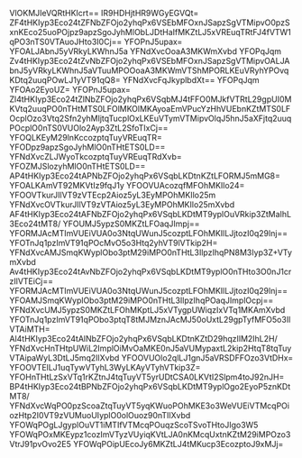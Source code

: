 VlOKMJIeVQRtHKIcrt==
IR9HDHjtHR9WGyEGVQt=
ZF4tHKIyp3Eco24tZFNbZFOjo2yhqPx6VSEbMFOxnJSapzSgVTMipvO0pzSxnKEco25uoPOjpz9apzSgoJyhMlObLJDtHaIfMKZtLJ5xVREuqTRtFJ4fVTW1qPO3nTS0VTAuoJHto3I0Cj==
YFOPnJ5upax=
YFOALJAbnJ5yVRkyLKWhnJ5a
YFNdXvcOoaA3MKWmXvbd
YFOPqJqm
Zv4tHKIyp3Eco24tZvNbZFOjo2yhqPx6VSEbMFOxnJSapzSgVTMipvOALJAbnJ5yVRkyLKWhnJ5aVTuuMPOOoaA3MKWmVTShMPORLKEuVRyhYPOvqKDtq2uuqPOwLJ1yVT91qQ8=
YFNdXvcFqJkyplbdXt==
YFOPqJqm
YFOAo2EyoUZ=
YFOPnJ5upax=
Zl4tHKIyp3Eco24tZlNbZFOjo2yhqPx6VSqbMJ4tFFO0MJkfVTRtL29gpUI0MKVtq2uuqPO0nTHtMTS0LFOlMKOlMKAyoaEmVPucYzHhVUEbnKZtMTS0LFOcplOzo3Vtq2Sfn2yhMljtqTucplOxLKEuVTymVTMipvOlqJ5hnJ5aXFjtq2uuqPOcplO0nTS0VUOlo2Ayp3ZtL2SfoTIxCj==
YFOQLKEyM29lnKccozptqTuyVREuqTR=
YFODpz9apzSgoJyhMlO0nTHtETS0LD==
YFNdXvcZLJWyoTkcozptqTuyVREuqTRdXvb=
YFOZMJSlozyhMlO0nTHtETS0LD==
AP4tHKIyp3Eco24tAPNbZFOjo2yhqPx6VSqbLKDtnKZtLFORMJ5mMG8=
YFOALKAmVT92MKVtIz9fqJ1y
YFOOVUAcozqfMFOhMKIlo24=
YFOOVTkurJIlVT9zVTEcp2Aioz5yL3EyMPOhMKIlo25m
YFNdXvcOVTkurJIlVT9zVTAioz5yL3EyMPOhMKIlo25mXvbd
AF4tHKIyp3Eco24tAFNbZFOjo2yhqPx6VSqbLKDtMT9yplOuVRkip3ZtMaIhL3Eco24tMT8/
YFOUMJ5ypzS0MKZtLFOaqJImpj==
YFORMJAcMTImVUEiVUA0o3NtqUWunJ5cozptLFOhMKIlLJjtozI0q29lnj==
YFOTnJq1pzImVT91qPOcMvO5o3Htq2yhVT9lVTkip2H=
YFNdXvcAMJSmqKWyplObo3ptM29iMPO0nTHtL3IlpzIhqPN8M3Iyp3Z+VTymXvbd
Av4tHKIyp3Eco24tAvNbZFOjo2yhqPx6VSqbLKDtMT9yplO0nTHto3O0nJ1crzIlVTEiCj==
YFORMJAcMTImVUEiVUA0o3NtqUWunJ5cozptLFOhMKIlLJjtozI0q29lnj==
YFOAMJSmqKWyplObo3ptM29iMPO0nTHtL3IlpzIhqPOaqJImplOcpj==
YFNdXvcUMJ5ypzS0MKZtLFOhMKptLJ5xVTygpUWiqzIxVTq1MKAmXvbd
YFOTnJq1pzImVT91qPObo3ptqT8tMJMznJAcMJ50oUxtL29gpTyfMFO5o3IlVTAiMTH=
Al4tHKIyp3Eco24tAlNbZFOjo2yhqPx6VSqbLKDtnKZtD29hqzIlM2IhL2H/
YFNdXvcHnTHtpUWiL2ImplOiMvOaMKE0nJ5aVUMypaxtL2kip2HtqT8tqTuyVTAipaWyL3DtLJ5mq2IlXvbd
YFOOVUOlo2qlLJ1gnJ5aVRSDFFOzo3VtDHx=
YFOOVTElLJ1uqTywVTyhL3WyLKAyVTyhVTkip3Z=
YFOHnTHtLzSxVTq1rKZtnJ4tqTuyVT5yrUDtCSA0LKVtI2Slpm4toJ92nJH=
BP4tHKIyp3Eco24tBPNbZFOjo2yhqPx6VSqbLKDtMT9yplOgo2EyoP5znKDtMT8/
YFNdXvcWqPO0pzScoaZtqTuyVT5yqKWuoPOhMKE3o3WeVUEiVTMcqPOiozHtp2I0VT9zVUMuoUIyplO0olOuoz90nTIlXvbd
YFOWqPOgLJgyplOuVT1iMTIfVTMcqPOuqzScoTSvoTHtoJIgo3W5
YFOWqPOxMKEypz1cozImVTyzVUyiqKVtLJA0nKMcqUxtnKZtM29iMPOzo3VtrJ91pvOvo2E5
YFOWqPOipUEcoJy6MKZtLJ4tMKucp3EcozptoJ9xMJj=
